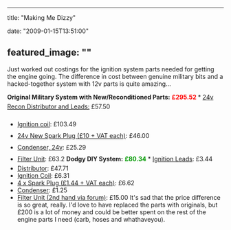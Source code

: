 
---
title: "Making Me Dizzy"

date: "2009-01-15T13:51:00"

featured_image: ""
---


<span style="font-size:100%;">Just worked out costings for the ignition system parts needed for getting the engine going.  The difference in cost between genuine military bits and a hacked-together system with 12v parts is quite amazing...  </span>

<span style="font-weight: bold;">Original Military System with New/Reconditioned Parts:</span> <span style="font-weight: bold; color: rgb(255, 0, 0);">£295.52</span><span style="font-size:100%;"><span style="font-weight: bold;">
</span></span>* <span style="font-size:100%;"><a href="http://www.paddockspares.com/pp/SERIES/Ex-Mil_2.25P_Engine_Parts/24v_Recon_Distributor_and_Leads.html">24v Recon Distributor and Leads:</a>    </span><span style="line-height: 27px;font-size:100%;" >£57.50</span>
* <span style="font-size:100%;"><a href="http://www.lrseries.com/shop/product/listing/14277/37/2/552765-IGNITION-COIL-24V-FFR-TYPE.html">Ignition coil</a>: </span><span style="line-height: 27px;font-size:100%;" >£103.4</span><span style="line-height: 27px;font-size:100%;" >9</span>
* <span style="font-size:100%;"><a href="http://www.paddockspares.com/pp/SERIES/Ex-Mil_2.25P_Engine_Parts/RSN12Y_24v_New_Spark_Plug.html">24v New Spark Plug (£10 + VAT each)</a>:    </span><span style="line-height: 27px;font-size:100%;" >£46.00</span>
* <span style="font-size:100%;"><a href="http://www.lrseries.com/shop/product/listing/15493/4232/4/600730-CONDENSOR-24-volt-FFR-MODELS.html">Condenser, 24v</a>:    </span><span style="line-height: 27px;font-size:100%;" >£25.29</span>
* <span style="font-size:100%;"><a href="http://www.lrseries.com/shop/product/listing/14648/4232/2/552605-FFR-24V-COIL-FILTER-UNIT.html">Filter Unit</a>:    </span><span style="line-height: 27px;font-size:100%;" >£63.2</span>
<span style="font-size:100%;"><span style="font-weight: bold;">Dodgy DIY System:</span> <span style="font-weight: bold; color: rgb(0, 153, 0);">£80.34</span>
</span>* <span style="font-size:100%;"><a href="http://www.lrseries.com/shop/product/listing/4980/70/5/ERC3256-IGNITION-LEAD-SET-4-CYLINDER.html">Ignition Leads</a>: £3.44</span>
* <span style="font-size:100%;"><a href="http://www.lrseries.com/shop/product/listing/5051/70/5/ERC6986-LUCAS-DISTRIBUTOR-ASSEMBLY.html">Distributor</a>: £47.71</span>
* <span style="font-size:100%;"><a href="http://www.lrseries.com/shop/product/listing/10052/70/7/PRC9858-IGNITION-COIL-4-CYLINDER-MODELS-.html">Ignition Coil</a>: £6.31</span>
* <span style="font-size:100%;"><a href="http://www.lrseries.com/shop/product/listing/10664/70/7/RTC3570-SPARK-PLUG.html">4 x Spark Plug (£1.44 + VAT each)</a>: £6.62</span>
* <span style="font-size:100%;"><a href="http://www.lrseries.com/shop/product/listing/11139/70/9/RTC6621-CONDENSER.html">Condenser</a>: £1.25</span>
* <span style="font-size:100%;"><a href="http://forum.landrovernet.com/showthread.php?t=143725">Filter Unit (2nd hand via forum)</a>: £15.00</span>
<span style="font-size:100%;">It's sad that the price difference is so great, really.  I'd love to have replaced the parts with originals, but £200 is a lot of money and could be better spent on the rest of the engine parts I need (carb, hoses and whathaveyou).
</span>